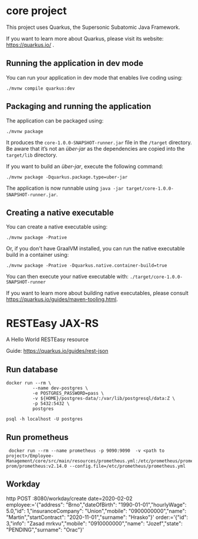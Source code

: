 # core project

This project uses Quarkus, the Supersonic Subatomic Java Framework.

If you want to learn more about Quarkus, please visit its website: https://quarkus.io/ .

## Running the application in dev mode

You can run your application in dev mode that enables live coding using:
```shell script
./mvnw compile quarkus:dev
```

## Packaging and running the application

The application can be packaged using:
```shell script
./mvnw package
```
It produces the `core-1.0.0-SNAPSHOT-runner.jar` file in the `/target` directory.
Be aware that it’s not an _über-jar_ as the dependencies are copied into the `target/lib` directory.

If you want to build an _über-jar_, execute the following command:
```shell script
./mvnw package -Dquarkus.package.type=uber-jar
```

The application is now runnable using `java -jar target/core-1.0.0-SNAPSHOT-runner.jar`.

## Creating a native executable

You can create a native executable using: 
```shell script
./mvnw package -Pnative
```

Or, if you don't have GraalVM installed, you can run the native executable build in a container using: 
```shell script
./mvnw package -Pnative -Dquarkus.native.container-build=true
```

You can then execute your native executable with: `./target/core-1.0.0-SNAPSHOT-runner`

If you want to learn more about building native executables, please consult https://quarkus.io/guides/maven-tooling.html.

# RESTEasy JAX-RS

<p>A Hello World RESTEasy resource</p>

Guide: https://quarkus.io/guides/rest-json

## Run database
```
docker run --rm \
          --name dev-postgres \
          -e POSTGRES_PASSWORD=pass \
          -v ${HOME}/postgres-data/:/var/lib/postgresql/data:Z \
          -p 5432:5432 \
          postgres
```
`psql -h localhost -U postgres`

## Run prometheus
```
 docker run --rm --name prometheus -p 9090:9090  -v <path to project>/Employee-Management/core/src/main/resources/prometheus.yml:/etc/prometheus/prometheus.yml:Z prom/prometheus:v2.14.0 --config.file=/etc/prometheus/prometheus.yml
```

## Workday
 http POST :8080/workday/create date=2020-02-02 employee:='{"address": "Brno","dateOfBirth": "1990-01-01","hourlyWage": 5.0,"id": 1,"insuranceCompany": "Union","mobile": "0900000000","name": "Martin","startContract": "2020-11-01","surname": "Hrasko"}' order:='{"id": 3,"info": "Zasad mrkvu","mobile": "0910000000","name": "Jozef","state": "PENDING","surname": "Orac"}'
